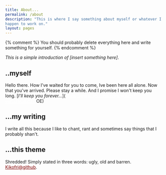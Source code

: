 ```yaml
---
title: About...
permalink: /about
description: "This is where I say something about myself or whatever I
happen to work on."
layout: pages
---
```


{% comment %}
    You should probably delete everything here and write
    something for yourself.
{% endcomment %}  


_This is a simple introduction of [insert something here]_.

## ..myself #

Hello there. How I’ve waited for you to come, Ive been here all alone. 
Now that you've arrived. Please stay a while. And I promise I won't keep you 
long. <style>a{color: #FFF;}a:hover{color: #f0f0f0;}.footer a{color: #800000;}
</style> [_I'll keep you forever..._](https://www.youtube.com/watch?v=fGZsO4ZO2
OE)

## ...my writing #

I write all this because I like to chant, rant and sometimes say things that I
probably shan't.

## ...this theme #

Shredded! Simply stated in three words: ugly, old and barren.
<a href="https://github.com/kxxvii/Kikofri" style="color: #800000;">
Kikofri@github</a>.

